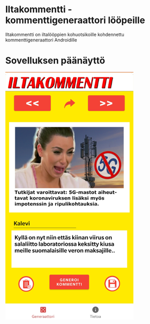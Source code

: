 # Iltakommentti - kommenttigeneraattori lööpeille
Iltakommentti on iltalööppien kohuotsikoille kohdennettu kommenttigeneraattori Androidille


# Sovelluksen päänäyttö
<img src="app/src/main/res/drawable/paanaytto.jpg" width="400">
